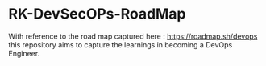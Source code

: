 # RK-DevSecOPs-RoadMap
With reference to the road map captured here : https://roadmap.sh/devops this repository aims to capture the learnings in becoming a DevOps Engineer. 

